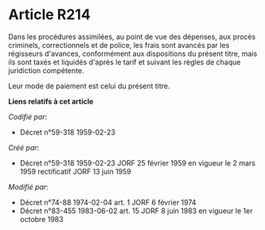 # Article R214

Dans les procédures assimilées, au point de vue des dépenses, aux procès criminels, correctionnels et de police, les frais
sont avancés par les régisseurs d'avances, conformément aux dispositions du présent titre, mais ils sont taxés et liquidés
d'après le tarif et suivant les règles de chaque juridiction compétente.

Leur mode de paiement est celui du présent titre.

**Liens relatifs à cet article**

_Codifié par_:

  - Décret n°59-318 1959-02-23

_Créé par_:

  - Décret n°59-318 1959-02-23 JORF 25 février 1959 en vigueur le 2 mars 1959 rectificatif JORF 13 juin 1959

_Modifié par_:

  - Décret n°74-88 1974-02-04 art. 1 JORF 6 février 1974
  - Décret n°83-455 1983-06-02 art. 15 JORF 8 juin 1983 en vigueur le 1er octobre 1983
